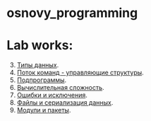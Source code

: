 # osnovy_programming


# Lab works:

3. [Типы данных](/задание_task_03_02_01_jpynb.ipynb).
4. [Поток команд - управляющие структуры](/lab4.ipynb).
5. [Подпрограммы](/lab6.ipynb).
6. [Вычислительная сложность]().
7. [Ошибки и исключения]().
8. [Файлы и сериализация данных]().
9. [Модули и пакеты]().
